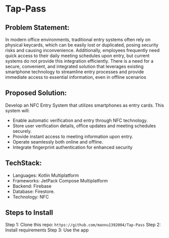 # Tap-Pass
## Problem Statement:
In modern office environments, traditional entry systems often rely on physical keycards, which can be easily lost or duplicated, posing security risks and causing inconvenience. 
Additionally, employees frequently need quick access to their daily meeting schedules upon entry, but current systems do not
provide this integration efficiently. There is a need for a secure, convenient, and integrated solution that leverages existing smartphone technology to streamline entry processes and provide immediate access to essential information, even in
offline scenarios

## Proposed Solution:
Develop an NFC Entry System that utilizes smartphones as entry cards.
This system will:
- Enable automatic verification and entry through NFC technology.
- Store user verification details, office updates and meeting schedules securely.
- Provide instant access to meeting information upon entry.
- Operate seamlessly both online and offline.
- Integrate fingerprint authentication for enhanced security

## TechStack:
- Languages: Kotlin Multiplatform
- Frameworks: JetPack Compose Multiplatform
- Backend: Firebase
- Database: Firestore.
- Technology: NFC

## Steps to Install
Step 1: Clone this repo:
`https://github.com/mannu1392004/Tap-Pass`
Step 2: Install requirements
Step 3: Use the app
